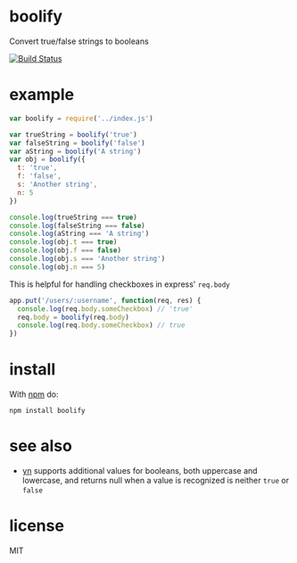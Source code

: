 # boolify

Convert true/false strings to booleans

[![Build Status](https://travis-ci.org/timhudson/boolify.png?branch=master)](https://travis-ci.org/timhudson/boolify)

# example

``` js
var boolify = require('../index.js')

var trueString = boolify('true')
var falseString = boolify('false')
var aString = boolify('A string')
var obj = boolify({
  t: 'true',
  f: 'false',
  s: 'Another string',
  n: 5
})

console.log(trueString === true)
console.log(falseString === false)
console.log(aString === 'A string')
console.log(obj.t === true)
console.log(obj.f === false)
console.log(obj.s === 'Another string')
console.log(obj.n === 5)
```

This is helpful for handling checkboxes in express' `req.body`
``` js
app.put('/users/:username', function(req, res) {
  console.log(req.body.someCheckbox) // 'true'
  req.body = boolify(req.body)
  console.log(req.body.someCheckbox) // true
})
```

# install

With [npm](https://npmjs.org) do:

```
npm install boolify
```

# see also

 * [yn](https://github.com/sindresorhus/yn) supports additional values for booleans, both uppercase and lowercase, and returns null when a value is recognized is neither `true` or `false`

# license

MIT

